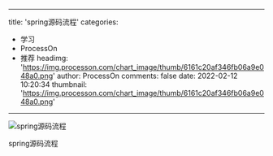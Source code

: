 
---
title: 'spring源码流程'
categories: 
 - 学习
 - ProcessOn
 - 推荐
headimg: 'https://img.processon.com/chart_image/thumb/6161c20af346fb06a9e048a0.png'
author: ProcessOn
comments: false
date: 2022-02-12 10:20:34
thumbnail: 'https://img.processon.com/chart_image/thumb/6161c20af346fb06a9e048a0.png'
---

<div>   
<img class="thumb" alt="spring源码流程" src="https://img.processon.com/chart_image/thumb/6161c20af346fb06a9e048a0.png" referrerpolicy="no-referrer">
<p>spring源码流程</p>  
</div>
            